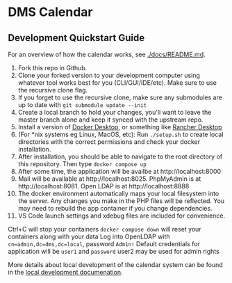 # DMS Calendar

## Development Quickstart Guide

For an overview of how the calendar works, see [./docs/README.md](./docs/README.md).

1. Fork this repo in Github.
2. Clone your forked version to your development computer using whatever tool works best for you (CLI/GUI/IDE/etc). Make sure to use the recursive clone flag.
3. If you forget to use the recursive clone, make sure any submodules are up to date with `git submodule update --init`
4. Create a local branch to hold your changes, you'll want to leave the master branch alone and keep it synced with the upstream repo.
5. Install a version of [Docker Desktop](https://www.docker.com/products/docker-desktop/), or something like [Rancher Desktop](https://rancherdesktop.io/)
6. (For *nix systems eg Linux, MacOS, etc): Run `./setup.sh` to create local directories with the correct permissions and check your docker installation.
7. After installation, you should be able to navigate to the root directory of this repository. Then type `docker compose up`
8. After some time, the application will be availbe at http://localhost:8000
9. Mail will be available at http://localhost:8025. PhpMyAdmin is at http://localhost:8081. Open LDAP is at http://localhost:8888
10. The docker environment automatically maps your local filesystem into the server. Any changes you make in the PHP files will be reflected. You may need to rebuild the app container if you change dependencies.
11. VS Code launch settings and xdebug files are included for convenience.

Ctrl+C will stop your containers
`docker compose down` will reset your containers along with your data
Log into OpenLDAP with `cn=admin,dc=dms,dc=local`, password `Adm1n!`
Default credentials for application will be `user1` and `password`
user2 may be used for admin rights

More details about local development of the calendar system can be found in the [local development documenation](docs/local-dev.md).
